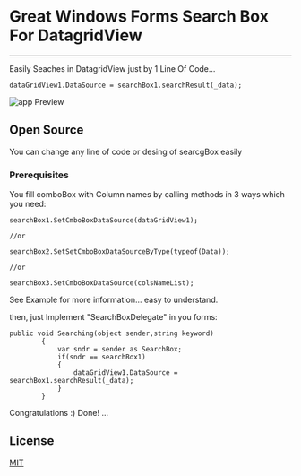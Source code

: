 # Great Windows Forms Search Box For DatagridView

---------------------------------------

Easily Seaches in DatagridView just by 1 Line Of Code... 



```
dataGridView1.DataSource = searchBox1.searchResult(_data);  
```
![app Preview](https://github.com/shoseinpoor/winform-searchbox/blob/master/preview.png)


## Open Source

You can change any line of code or desing of searcgBox easily



### Prerequisites 

You fill comboBox with Column names by calling methods in 3 ways which you need:


```
searchBox1.SetCmboBoxDataSource(dataGridView1);

//or 

searchBox2.SetSetCmboBoxDataSourceByType(typeof(Data));

//or

searchBox3.SetCmboBoxDataSource(colsNameList);
```

See Example for more information... easy to understand.


then, just Implement "SearchBoxDelegate" in you forms:
```
public void Searching(object sender,string keyword)
        {
            var sndr = sender as SearchBox;
            if(sndr == searchBox1)
            {
                dataGridView1.DataSource = searchBox1.searchResult(_data);   
            } 
        }
```

Congratulations :) Done! ...


## License
[MIT](LICENSE)
